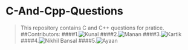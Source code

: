 # C-And-Cpp-Questions
> This repository contains C and C++ questions for pratice.
##Contributors:
####1.![Kunal](https://github.com/kunal121/C-And-Cpp-Questions/tree/master/kunal)
####2.![Manan](https://github.com/kunal121/C-And-Cpp-Questions/tree/master/Manan)
####3.![Kartik](https://github.com/kunal121/C-And-Cpp-Questions/tree/master/Kartik)
####4.![Nikhil Bansal](https://github.com/kunal121/C-And-Cpp-Questions/tree/master/Nikhil%20Bansal)
####5.![Ayaan](https://github.com/ayaanfaiz)

